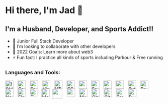 # Hi there, I'm Jad 👋

## I'm a Husband, Developer, and Sports Addict!!

- 🌱 Junior Full Stack Developer
- 👯 I’m looking to collaborate with other developers
- 🥅 2022 Goals: Learn more about web3
- ⚡ Fun fact: I practice all kinds of sports including Parkour & Free running

### Languages and Tools:

<a href="https://cloud.ibm.com/login">
<img align="left" alt="IBM Cloud" width="26px" src="https://img.icons8.com/color/344/ibm.png" style="padding-right:10px;"/></a>
<a href="https://console.cloud.google.com/welcome?project=x-move-357109">
<img align="left" alt="Google" width="26px" src="https://img.icons8.com/clouds/344/google-logo.png" style="padding-right:10px;"/></a>
<a href="https://www.tableau.com/">
<img align="left" alt="Tableau" width="26px" src="https://img.icons8.com/color/344/tableau-software.png" style="padding-right:10px;"/></a>
<a href="https://code.visualstudio.com/">
<img align="left" alt="Visual Studio Code" width="26px" src="https://cdn.jsdelivr.net/gh/devicons/devicon/icons/vscode/vscode-original.svg" style="padding-right:10px;" /></a>
<a href="https://en.wikipedia.org/wiki/HTML5">
<img align="left" alt="HTML5" width="26px" src="https://cdn.jsdelivr.net/gh/devicons/devicon/icons/html5/html5-original.svg" style="padding-right:10px;" /></a>
<a href="https://en.wikipedia.org/wiki/CSS">
<img align="left" alt="CSS3" width="26px" src="https://cdn.jsdelivr.net/gh/devicons/devicon/icons/css3/css3-original.svg" style="padding-right:10px;" /></a>
<a href="https://getbootstrap.com/">
<img align="left" width="26px" src="https://cdn.jsdelivr.net/gh/devicons/devicon/icons/bootstrap/bootstrap-original.svg" style="padding-right:10px;"/></a>
<a href="https://sass-lang.com/">
<img align="left" alt="Sass" width="26px" src="https://cdn.jsdelivr.net/gh/devicons/devicon/icons/sass/sass-original.svg" style="padding-right:10px;" /></a>
<a href="https://www.javascript.com/">
<img align="left" alt="JavaScript" width="26px" src="https://cdn.jsdelivr.net/gh/devicons/devicon/icons/javascript/javascript-original.svg" style="padding-right:10px;" /></a>
<a href="https://jquery.com/">
<img align="left" style="padding-right:10px;" width="26px" src="https://cdn.jsdelivr.net/gh/devicons/devicon/icons/jquery/jquery-plain-wordmark.svg" /></a>  
<a href="https://www.python.org/">
<img align="left" alt="Python" width="26px" src="https://img.icons8.com/color/344/python--v1.png" style="padding-right:10px;" /></a>
<a href="https://reactjs.org/">
<img align="left" alt="React" width="26px" src="https://cdn.jsdelivr.net/gh/devicons/devicon/icons/react/react-original.svg" style="padding-right:10px;" /></a>
<a href="https://nodejs.org/en/">
<img align="left" alt="Node.js" width="26px" src="https://cdn.jsdelivr.net/gh/devicons/devicon/icons/nodejs/nodejs-original.svg" style="padding-right:10px;" /></a>
<a href="https://www.electronjs.org/">
<img align="left" alt="Electron.js" width="26px" src="./electron.svg" style="padding-right:10px;" /></a>
<a href="https://firebase.google.com/">
<img align="left" alt="Firebase" width="24px" src="./firebase.svg" style="padding-right:10px;" /></a>
<a href="https://www.mongodb.com/">
<img align="left" alt="MongoDB" width="26px" src="https://cdn.jsdelivr.net/gh/devicons/devicon/icons/mongodb/mongodb-original.svg" style="padding-right:5px;" /></a>
<a href="https://www.php.net/">
<img align="left" width="32px" src="https://cdn.jsdelivr.net/gh/devicons/devicon/icons/php/php-original.svg" style="padding-right:12px;"/></a>
<a href="https://laravel.com/">
<img align="left" width="26px" src="./Laravel.svg" style="padding-right:10px;"/></a>
<a href="https://www.mysql.com/">
<img align="left" alt="MySQL" width="26px" src="https://cdn.jsdelivr.net/gh/devicons/devicon/icons/mysql/mysql-original.svg" style="padding-right:10px;" /></a>
<a href="https://git-scm.com/">
<img align="left" alt="Git" width="26px" src="https://cdn.jsdelivr.net/gh/devicons/devicon/icons/git/git-original.svg" style="padding-right:10px;" /></a>
<a href="https://github.com/">
<img align="left" alt="GitHub" width="26px" src="https://user-images.githubusercontent.com/3369400/139447912-e0f43f33-6d9f-45f8-be46-2df5bbc91289.png" style="padding-right:10px;" /></a>
<a href="https://docs.microsoft.com/en-us/windows/terminal/install">
<img align="left" alt="Terminal" width="26px" src="https://img.icons8.com/cute-clipart/344/console.png" style="padding-right:10px;"/></a>
<a href="https://www.rstudio.com/">
<img align="left" alt="R-Studio" width="26px" src="https://img.icons8.com/fluency/344/rstudio.png" /></a>
